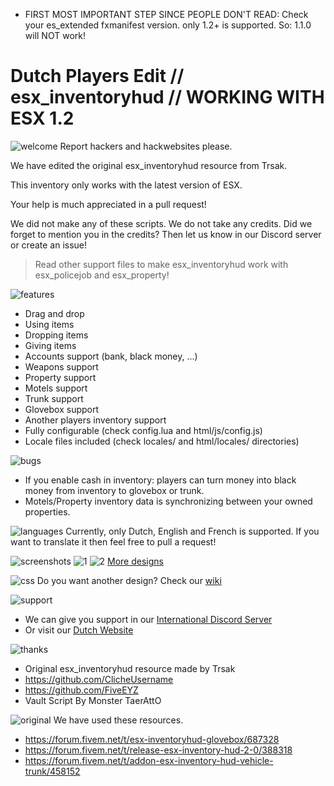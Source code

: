 - FIRST MOST IMPORTANT STEP SINCE PEOPLE DON'T READ: Check your es_extended fxmanifest version.  only 1.2+ is supported. So: 1.1.0 will NOT work!
# Dutch Players Edit // esx_inventoryhud // WORKING WITH ESX 1.2
![welcome](https://www.dutch-players.nl/wp-content/uploads/2020/06/dutchplayers_welcome-1024x64.png)
Report hackers and hackwebsites please.

We have edited the original esx_inventoryhud resource from Trsak.

This inventory only works with the latest version of ESX.

Your help is much appreciated in a pull request!

We did not make any of these scripts. We do not take any credits. Did we forget to mention you in the credits? Then let us know in our Discord server or create an issue!
    
> Read other support files to make esx_inventoryhud work with esx_policejob and esx_property!

![features](https://www.dutch-players.nl/wp-content/uploads/2020/06/dutchplayers_features.png)
- Drag and drop
- Using items
- Dropping items
- Giving items
- Accounts support (bank, black money, ...)
- Weapons support
- Property support
- Motels support
- Trunk support
- Glovebox support
- Another players inventory support
- Fully configurable (check config.lua and html/js/config.js)
- Locale files included (check locales/ and html/locales/ directories)

![bugs](https://www.dutch-players.nl/wp-content/uploads/2020/06/dutchplayers_bugs.png)
- If you enable cash in inventory: players can turn money into black money from inventory to glovebox or trunk.
- Motels/Property inventory data is synchronizing between your owned properties.

![languages](https://www.dutch-players.nl/wp-content/uploads/2020/06/dutchplayers_languages.png)
Currently, only Dutch, English and French is supported. If you want to translate it then feel free to pull a request!

![screenshots](https://www.dutch-players.nl/wp-content/uploads/2020/06/dutchplayers_SCREENSHOTS.png)
![1](https://raw.githubusercontent.com/dutchplayers/esx-inventoryhud/master/esx_inventoryhud.PNG)
![2](https://raw.githubusercontent.com/dutchplayers/esx-inventoryhud/master/esx_inventoryhud_trunk.PNG)
[More designs](https://github.com/dutchplayers/ESX-1.2-Inventory-HUD/wiki/11.-Custom-Design-(OPTIONAL))

![css](https://www.dutch-players.nl/wp-content/uploads/2020/06/dutchplayers_custom.png)
Do you want another design? Check our [wiki](https://github.com/dutchplayers/ESX-1.2-Inventory-HUD/wiki/11.-Custom-Design-(OPTIONAL))

![support](https://www.dutch-players.nl/wp-content/uploads/2020/06/dutchplayers_support.png)
- We can give you support in our [International Discord Server](https://www.dutch-players.nl/joindiscord)
- Or visit our [Dutch Website](https://www.dutch-players.nl/)

![thanks](https://www.dutch-players.nl/wp-content/uploads/2020/06/dutchplayers_THANKS.png)
- Original esx_inventoryhud resource made by Trsak
- https://github.com/ClicheUsername
- https://github.com/FiveEYZ
- Vault Script By Monster TaerAttO

![original](https://www.dutch-players.nl/wp-content/uploads/2020/06/dutchplayers_original.png)
We have used these resources.
- https://forum.fivem.net/t/esx-inventoryhud-glovebox/687328
- https://forum.fivem.net/t/release-esx-inventory-hud-2-0/388318
- https://forum.fivem.net/t/addon-esx-inventory-hud-vehicle-trunk/458152
